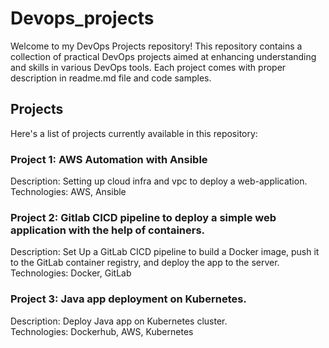 # Devops_projects

Welcome to my DevOps Projects repository! This repository contains a collection of practical DevOps projects aimed at enhancing understanding and skills in various DevOps tools. Each project comes with proper description in readme.md file and code samples.

## Projects
Here's a list of projects currently available in this repository:

### Project 1:  AWS Automation with Ansible

Description: Setting up cloud infra and vpc to deploy a web-application.<br>
Technologies: AWS, Ansible

### Project 2: Gitlab CICD pipeline to deploy a simple web application  with the help of containers.

Description:  Set Up a  GitLab CICD pipeline to build a Docker image, push it to the GitLab container registry, and deploy  the app  to the server.<br>
Technologies: Docker, GitLab

### Project 3: Java app deployment on Kubernetes.

Description:  Deploy Java app on  Kubernetes cluster.<br>
Technologies: Dockerhub, AWS, Kubernetes
